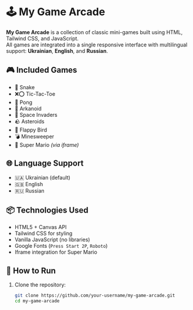 # 🕹️ My Game Arcade

**My Game Arcade** is a collection of classic mini-games built using HTML, Tailwind CSS, and JavaScript.  
All games are integrated into a single responsive interface with multilingual support: **Ukrainian**, **English**, and **Russian**.

## 🎮 Included Games

- 🐍 Snake
- ❌⭕ Tic-Tac-Toe
- 🏓 Pong
- 🧱 Arkanoid
- 👾 Space Invaders
- 🪨 Asteroids
- 🐤 Flappy Bird
- 💣 Minesweeper
- 🍄 Super Mario *(via iframe)*

## 🌐 Language Support

- 🇺🇦 Ukrainian (default)
- 🇬🇧 English
- 🇷🇺 Russian

## 📦 Technologies Used

- HTML5 + Canvas API
- Tailwind CSS for styling
- Vanilla JavaScript (no libraries)
- Google Fonts (`Press Start 2P`, `Roboto`)
- Iframe integration for Super Mario

## 🚀 How to Run

1. Clone the repository:
   ```bash
   git clone https://github.com/your-username/my-game-arcade.git
   cd my-game-arcade
